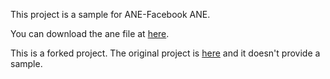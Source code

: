 This project is a sample for ANE-Facebook ANE.

You can download the ane file at [here](https://github.com/zrong/ANE-Facebook/tree/zrong/bin).

This is a forked project. The original project is [here](https://github.com/freshplanet/ANE-Facebook) and it doesn't provide a sample.

